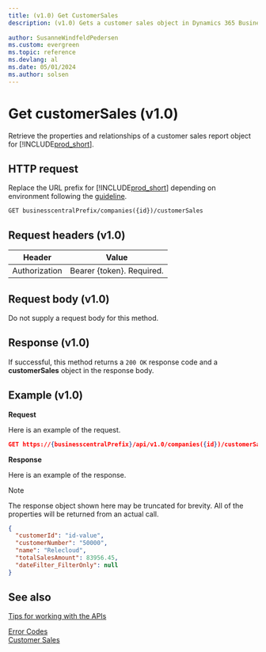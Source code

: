 ```yaml
---
title: (v1.0) Get CustomerSales
description: (v1.0) Gets a customer sales object in Dynamics 365 Business Central.
 
author: SusanneWindfeldPedersen
ms.custom: evergreen
ms.topic: reference
ms.devlang: al
ms.date: 05/01/2024
ms.author: solsen
---
```


# Get customerSales (v1.0)
Retrieve the properties and relationships of a customer sales report object for [!INCLUDE[prod_short](../../../includes/prod_short.md)].

## HTTP request
Replace the URL prefix for [!INCLUDE[prod_short](../../../includes/prod_short.md)] depending on environment following the [guideline](../../v1.0/endpoints-apis-for-dynamics.md).
```
GET businesscentralPrefix/companies({id})/customerSales
```

## Request headers (v1.0)

|Header       |Value                     |
|-------------|--------------------------|
|Authorization|Bearer {token}. Required. |

## Request body (v1.0)
Do not supply a request body for this method.

## Response (v1.0)
If successful, this method returns a ```200 OK``` response code and a **customerSales** object in the response body.

## Example (v1.0)

**Request**

Here is an example of the request.

```json
GET https://{businesscentralPrefix}/api/v1.0/companies({id})/customerSales
```

**Response**

Here is an example of the response. 

> [!NOTE]  
>   The response object shown here may be truncated for brevity. All of the properties will be returned from an actual call.

```json
{
  "customerId": "id-value",
  "customerNumber": "50000",
  "name": "Relecloud",
  "totalSalesAmount": 83956.45,
  "dateFilter_FilterOnly": null  
}
```


## See also
[Tips for working with the APIs](../../../developer/devenv-connect-apps-tips.md)  



[Error Codes](../dynamics_error_codes.md)  
[Customer Sales](../resources/dynamics_customersales.md)  